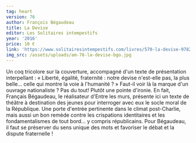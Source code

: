 ```yaml
---
tag: heart
version: 76
author: François Bégaudeau
title: La Devise
editor: Les Solitaires intempestifs
year: '2016'
price: 10 €
link: 'https://www.solitairesintempestifs.com/livres/570-la-devise-9782846814713.html'
img_src: /assets/uploads/am-76-la-devise-bgo.jpg
---
```

Un coq tricolore sur la couverture, accompagné d'un texte de présentation interpellant : « Liberté, égalité, fraternité : notre devise n'est-elle pas, la plus belle... celle qui montre la voie à l'humanité ? » Faut-il voir là la marque d'un ouvrage nationaliste ? Pas du tout! Plutôt une pointe d'ironie. En fait, Français Bégaudeau, le réalisateur d'Entre les murs, présente ici un texte de théâtre à destination des jeunes pour interroger avec eux le socle moral de la République. Une porte d'entrée pertinente dans le climat post-Charlie, mais aussi un bon remède contre les crispations identitaires et les fondamentalismes de tout bord... y compris républicains. Pour Bégaudeau, il faut se préserver du sens unique des mots et favoriser le débat et la dispute fraternelle !
